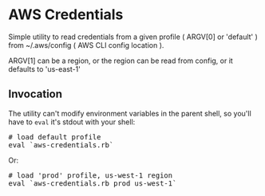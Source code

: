 # AWS Credentials

Simple utility to read credentials from a given profile ( ARGV[0] or 'default' ) from ~/.aws/config ( AWS CLI config location ).  

ARGV[1] can be a region, or the region can be read from config, or it defaults to 'us-east-1'

## Invocation 

The utility can't modify environment variables in the parent shell, so you'll have to `eval` it's stdout with your shell:

<pre>
# load default profile
eval `aws-credentials.rb`
</pre>
Or:
<pre>
# load 'prod' profile, us-west-1 region
eval `aws-credentials.rb prod us-west-1`
</pre>

